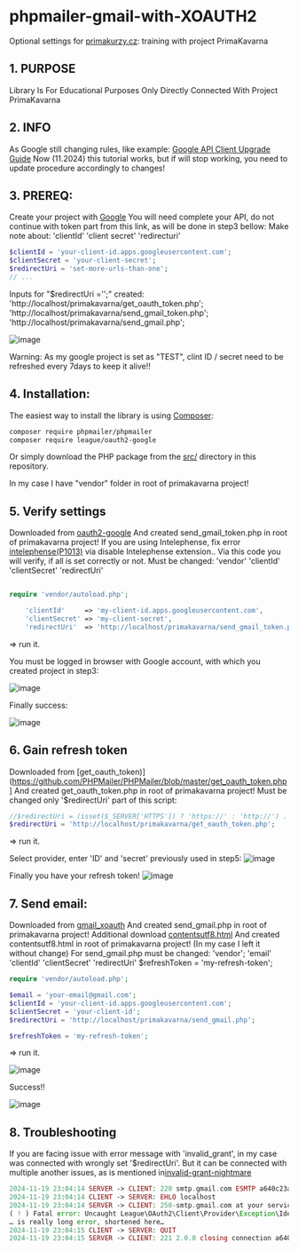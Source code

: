 # phpmailer-gmail-with-XOAUTH2
Optional settings for [primakurzy.cz](https://www.primakurzyonline.cz/): training with project PrimaKavarna

## 1. PURPOSE

Library Is For Educational Purposes Only Directly Connected With Project PrimaKavarna

## 2. INFO

As Google still changing rules, like example: [Google API Client Upgrade Guide](https://github.com/googleapis/google-api-php-client/blob/main/UPGRADING.md)
Now (11.2024) this tutorial works, but if will stop working, you need to update procedure accordingly to changes!

## 3. PREREQ:

Create your project with [Google](https://github.com/PHPMailer/PHPMailer/wiki/Using-Gmail-with-XOAUTH2)
You will need complete your API, do not continue with token part from this link, as will be done in step3 bellow:
Make note about:
'clientId'
'client secret'
'redirecturi'

```php
$clientId = 'your-client-id.apps.googleusercontent.com';
$clientSecret = 'your-client-secret';
$redirectUri = 'set-more-urls-than-one';
// ...
```

Inputs for "$redirectUri ='';" created:
'http://localhost/primakavarna/get_oauth_token.php';
'http://localhost/primakavarna/send_gmail_token.php';
'http://localhost/primakavarna/send_gmail.php';

![image](https://github.com/user-attachments/assets/26bc727d-9618-4156-ab46-65ace484cf6e)


Warning:
As my google project is set as "TEST", clint ID / secret need to be refreshed every 7days to keep it alive!!


## 4. Installation:

The easiest way to install the library is using [Composer](https://getcomposer.org/):

```sh
composer require phpmailer/phpmailer
composer require league/oauth2-google
```

Or simply download the PHP package from the [src/](./src/) directory in this repository.

In my case I have "vendor" folder in root of primakavarna project!

## 5. Verify settings

Downloaded from [oauth2-google](https://github.com/thephpleague/oauth2-google)
And created send_gmail_token.php in root of primakavarna project!
If you are using Intelephense, fix error [intelephense(P1013)](https://github.com/bmewburn/vscode-intelephense/issues/1413) via disable Intelephense extension..
Via this code you will verify, if all is set correctly or not.
Must be changed:
'vendor'
'clientId'
'clientSecret'
'redirectUri'

```php

require 'vendor/autoload.php';

    'clientId'     => 'my-client-id.apps.googleusercontent.com',
    'clientSecret' => 'my-client-secret',
    'redirectUri'  => 'http://localhost/primakavarna/send_gmail_token.php'

```

=> run it.

You must be logged in browser with Google account, with which you created project in step3:

![image](https://github.com/user-attachments/assets/dcb3d18d-7524-4fdb-839f-e757467901e6)

Finally success:

![image](https://github.com/user-attachments/assets/ae463bb1-2339-4f38-ab8e-3c1bd34bb3e8)

## 6. Gain refresh token
Downloaded from [get_oauth_token)](https://github.com/PHPMailer/PHPMailer/blob/master/get_oauth_token.php]
And created get_oauth_token.php in root of primakavarna project!
Must be changed only '$redirectUri' part of this script:

```php
//$redirectUri = (isset($_SERVER['HTTPS']) ? 'https://' : 'http://') . $_SERVER['HTTP_HOST'] . $_SERVER['PHP_SELF'];
$redirectUri = 'http://localhost/primakavarna/get_oauth_token.php';
```

 => run it.

 Select provider, enter 'ID' and 'secret' previously used in step5:
 ![image](https://github.com/user-attachments/assets/4770e7bf-c2a2-48a6-8351-076f3fe930d0)

 Finally you have your refresh token!
 ![image](https://github.com/user-attachments/assets/16509090-d4fa-4b92-ac62-45529568a551)

## 7. Send email:
Downloaded from [gmail_xoauth](https://github.com/PHPMailer/PHPMailer/blob/561609ac2ebae1b3ec1b636a38bf174d8de12955/examples/gmail_xoauth.phps)
And created send_gmail.php in root of primakavarna project!
Additional download [contentsutf8.html](https://github.com/PHPMailer/PHPMailer/blob/master/examples/contentsutf8.html)
And created contentsutf8.html in root of primakavarna project! (In my case I left it without change)
For send_gmail.php must be changed:
'vendor';
'email'
'clientId'
'clientSecret'
'redirectUri'
$refreshToken = 'my-refresh-token';

```php
require 'vendor/autoload.php';

$email = 'your-email@gmail.com';
$clientId = 'your-client-id.apps.googleusercontent.com';
$clientSecret = 'your-client-id';
$redirectUri = 'http://localhost/primakavarna/send_gmail.php';

$refreshToken = 'my-refresh-token';
```

 => run it.

![image](https://github.com/user-attachments/assets/97e732a8-38bc-43a9-9e96-cb2c0b52b999)

Success!!

![image](https://github.com/user-attachments/assets/dc6eb1de-b450-4fe1-98b1-bb41734723ce)


 
## 8. Troubleshooting
If you are facing issue with error message with 'invalid_grant', in my case was connected with wrongly set '$redirectUri'.
But it can be connected with multiple another issues, as is mentioned in[invalid-grant-nightmare](https://blog.timekit.io/google-oauth-invalid-grant-nightmare-and-how-to-fix-it-9f4efaf1da35)

```php
2024-11-19 23:04:14 SERVER -> CLIENT: 220 smtp.gmail.com ESMTP a640c23a62f3a-aa20df263bcsm696223666b.11 - gsmtp
2024-11-19 23:04:14 CLIENT -> SERVER: EHLO localhost
2024-11-19 23:04:14 SERVER -> CLIENT: 250-smtp.gmail.com at your service, [178.209.137.107]250-SIZE 35882577250-8BITMIME250-AUTH LOGIN PLAIN XOAUTH2 PLAIN-CLIENTTOKEN OAUTHBEARER XOAUTH250-ENHANCEDSTATUSCODES250-PIPELINING250-CHUNKING250 SMTPUTF8
( ! ) Fatal error: Uncaught League\OAuth2\Client\Provider\Exception\IdentityProviderException: invalid_grant in
… is really long error, shortened here…
2024-11-19 23:04:15 CLIENT -> SERVER: QUIT
2024-11-19 23:04:15 SERVER -> CLIENT: 221 2.0.0 closing connection a640c23a62f3a-aa20df263bcsm696223666b.11 - gsmtp![image](https://github.com/user-attachments/assets/84c1ba76-42e0-4d55-88f2-6b3eafc5332d)
```
